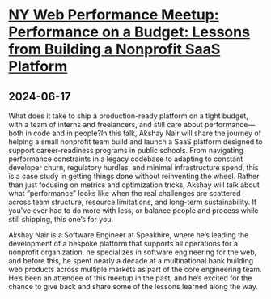 # [NY Web Performance Meetup: Performance on a Budget: Lessons from Building a Nonprofit SaaS Platform](https://www.meetup.com/web-performance-ny/events/307096616/)

## 2024-06-17

What does it take to ship a production-ready platform on a tight budget, with a team of interns and freelancers, and still care about performance—both in code and in people?In this talk, Akshay Nair will share the journey of helping a small nonprofit team build and launch a SaaS platform designed to support career-readiness programs in public schools.
From navigating performance constraints in a legacy codebase to adapting to constant developer churn, regulatory hurdles, and minimal infrastructure spend, this is a case study in getting things done without reinventing the wheel.
Rather than just focusing on metrics and optimization tricks, Akshay will talk about what “performance” looks like when the real challenges are scattered across team structure, resource limitations, and long-term sustainability.
If you've ever had to do more with less, or balance people and process while still shipping, this one’s for you.

Akshay Nair is a Software Engineer at Speakhire, where he’s leading the development of a bespoke platform that supports all operations for a nonprofit organization. he specializes in software engineering for the web, and before this, he spent nearly a decade at a multinational bank building web products across multiple markets as part of the core engineering team. He’s been an attendee of this meetup in the past, and he’s excited for the chance to give back and share some of the lessons learned along the way.
